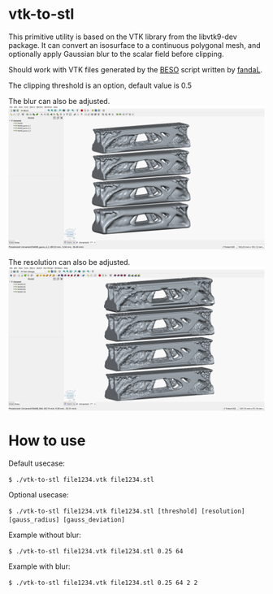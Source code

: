 # vtk-to-stl
This primitive utility is based on the VTK library from the libvtk9-dev package. It can convert an isosurface to a continuous polygonal mesh, and optionally apply Gaussian blur to the scalar field before clipping.

Should work with VTK files generated by the [BESO](https://github.com/calculix/beso) script written by [fandaL](https://github.com/fandaL).

The clipping threshold is an option, default value is 0.5

The blur can also be adjusted.
![alt tag](https://github.com/Alex20129/vtk-to-stl/blob/main/vtk-to-stl_01.png)

The resolution can also be adjusted.
![alt tag](https://github.com/Alex20129/vtk-to-stl/blob/main/vtk-to-stl_02.png)

# How to use
Default usecase:

```$ ./vtk-to-stl file1234.vtk file1234.stl```

Optional usecase:

```$ ./vtk-to-stl file1234.vtk file1234.stl [threshold] [resolution] [gauss_radius] [gauss_deviation]```

Example without blur:

```$ ./vtk-to-stl file1234.vtk file1234.stl 0.25 64```

Example with blur:

```$ ./vtk-to-stl file1234.vtk file1234.stl 0.25 64 2 2```
